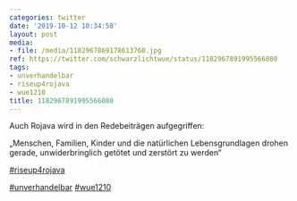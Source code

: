 ```yaml
---
categories: twitter
date: '2019-10-12 10:34:58'
layout: post
media:
- file: /media/1182967869178613760.jpg
ref: https://twitter.com/schwarzlichtwue/status/1182967891995566080
tags:
- unverhandelbar
- riseup4rojava
- wue1210
title: 1182967891995566080
---
```

Auch Rojava wird in den Redebeiträgen aufgegriffen:

„Menschen, Familien, Kinder und die natürlichen Lebensgrundlagen drohen gerade, unwiderbringlich getötet und zerstört zu werden“

[#riseup4rojava](/t/riseup4rojava)

[#unverhandelbar](/t/unverhandelbar) [#wue1210](/t/wue1210) 